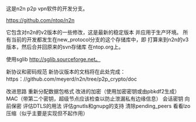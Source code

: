 这是n2n p2p vpn软件的开发分支。

https://github.com/ntop/n2n

它包含对n2n的v2版本的一些修改，这是最新的稳定版本
并应用于生产环境。
所有当前的开发都发生在new_protocol分支的这个存储库中，即 
打算来到n2n的v3版本，然后合并回原来的svn存储库
在ntop.org上。

使用sglib http://sglib.sourceforge.net。

新协议和密码规范
新协议版本的文档将在此处完成：https：//github.com/meyerd/n2n/tree/p2p_crypto/doc

改进思路
重新分配数据包格式
改进的加密（使用加密密钥或由pbkdf2生成）
MAC（带第二个密钥，超级节点应该检查以防止泄漏私有边缘信息）
会话密钥
向前保密
评估DTLS的用法
评估gnutls和gnupg的支持
清除pending_peers
看看lzo压缩（似乎主要是实现但不起作用）